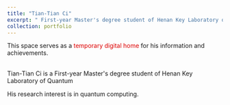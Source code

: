 ```yaml
---
title: "Tian-Tian Ci"
excerpt: " First-year Master's degree student of Henan Key Laboratory of Quantum Information and Cryptography"
collection: portfolio
---
```

This space serves as a <font color="#dd0000">temporary digital home</font> for his information and achievements.

<br>
Tian-Tian Ci is a First-year Master's degree student of Henan Key Laboratory of Quantum 

His research interest is in quantum computing.

